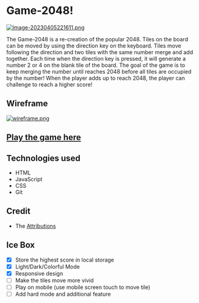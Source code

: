 # Game-2048!

[![Image-20230405221611.png](https://i.postimg.cc/FsSby216/Image-20230405221611.png)](https://postimg.cc/fJw0Zqc7)

The Game-2048 is a re-creation of the popular 2048. Tiles on the board can be moved by using the direction key on the keyboard. Tiles move following the direction and two tiles with the same number merge and add together. Each time when the direction key is pressed, it will generate a number 2 or 4 on the blank tile of the board. The goal of the game is to keep merging the number until reaches 2048 before all tiles are occupied by the number! When the player adds up to reach 2048, the player can challenge to reach a higher score!

## Wireframe

[![wireframe.png](https://i.postimg.cc/W1BM1LqM/wireframe.png)](https://postimg.cc/3kZytqBR)

## [Play the game here](https://jerrys-2048.netlify.app/)

## Technologies used

- HTML
- JavaScript
- CSS
- Git

## Credit

- The [Attributions](./attributions.md)

## Ice Box

- [x] Store the highest score in local storage
- [x] Light/Dark/Colorful Mode
- [x] Responsive design
- [ ] Make the tiles move more vivid
- [ ] Play on mobile (use mobile screen touch to move tile)
- [ ] Add hard mode and additional feature
